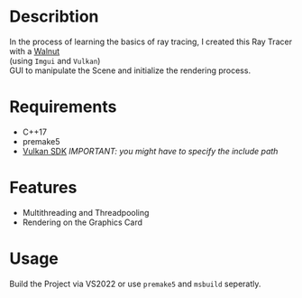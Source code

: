 # Describtion
In the process of learning the basics of ray tracing, I created this Ray Tracer with a [Walnut](https://github.com/StudioCherno/Walnut/)\
(using ```Imgui``` and ```Vulkan```)\
GUI to manipulate the Scene and initialize the rendering process.

# Requirements
- C++17
- premake5
- [Vulkan SDK](https://vulkan.lunarg.com/)
  *IMPORTANT: you might have to specify the include path*

# Features
- Multithreading and Threadpooling
- Rendering on the Graphics Card

# Usage
Build the Project via VS2022 or use ```premake5``` and ```msbuild``` seperatly.
